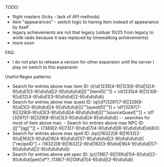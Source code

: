 TODO:
- flight masters (ticky - lack of API methods)
- item "appearances" - switch logic to having item instead of appearance by itself
- legacy achievements are not that legacy (ulduar 10/25 from legacy to wotlk raids because it was replaced by timewalking achievements)
- more soon

FAQ:
- I do not plan to release a version for other expansion until the server I play on switch to this expansion

Useful Regex patterns:
- Search for entries above max item ID:
(i\(\d(1235[4-9]|123[6-9]\d|12[4-9]\d\d|1[3-9]\d\d\d|[2-9]\d\d\d\d)|\[['"]itemID['"]\] = \d(1235[4-9]|123[6-9]\d|12[4-9]\d\d|1[3-9]\d\d\d|[2-9]\d\d\d\d))
- Search for entries above max quest ID:
(q\(\d?(3297[7-9]|329[8-9]\d|3[3-9]\d\d\d|[4-9]\d\d\d\d)|\[['"]questID['"]\] = \d?(3297[7-9]|329[8-9]\d|3[3-9]\d\d\d|[4-9]\d\d\d\d)|\[['"]sourceQuest['"]\] = \d?(3297[7-9]|329[8-9]\d|3[3-9]\d\d\d|[4-9]\d\d\d\d)) -- searches for most of item above max. - Search for entries above max NPC ID:
(\[['"]qg['"]\] = (7369[2-9]|73[7-9]\d\d|7[4-9]\d\d\d|[8-9]\d\d\d\d|\d{6}))
- Search for entries above max spell ID:
(sp\((16322[8-9]|1632[2-9]\d|163[3-9]\d\d|16[4-9]\d\d\d|1[7-9]\d\d\d\d|[2-9]\d\d\d\d\d)|\["recipeID"\] = (16322[8-9]|1632[2-9]\d|163[3-9]\d\d|16[4-9]\d\d\d|1[7-9]\d\d\d\d|[2-9]\d\d\d\d\d))
- Search for entries above pet spec ID:
(p\((138[7-9]|139\d|1[4-9]\d\d|[2-9]\d\d\d)|pet\(\d*?, (138[7-9]|139\d|1[4-9]\d\d|[2-9]\d\d\d))